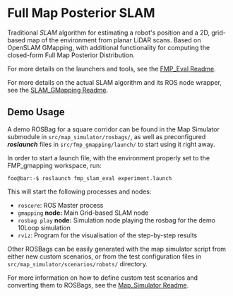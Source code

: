 # Full Map Posterior SLAM

Traditional *SLAM* algorithm for estimating a robot's position and a 2D, grid-based map of the environment from planar LiDAR scans.
Based on OpenSLAM GMapping, with additional functionality for computing the closed-form Full Map Posterior Distribution.

For more details on the launchers and tools, see the [FMP_Eval Readme](../../projects/perception/slam/full_map_posterior_gmapping/src/fmp_slam_eval/README.md).

For more details on the actual SLAM algorithm and its ROS node wrapper, see the [SLAM_GMapping Readme](../../projects/perception/slam/full_map_posterior_gmapping/src/slam_gmapping/README.md).

## Demo Usage
A demo ROSBag for a square corridor can be found in the Map Simulator submodule in `src/map_simulator/rosbags/`, as well as preconfigured ***roslaunch***
files in `src/fmp_gmapping/launch/` to start using it right away.

In order to start a launch file, with the environment properly set to the FMP_gmapping workspace, run:
```console
foo@bar:-$ roslaunch fmp_slam_eval experiment.launch
```

This will start the following processes and nodes:

* `roscore`: ROS Master process
* `gmapping` **node:** Main Grid-based SLAM node
* `rosbag play` **node:** Simulation node playing the rosbag for the demo 10Loop simulation
* `rviz`: Program for the visualisation of the step-by-step results

Other ROSBags can be easily generated with the map simulator script from either new custom scenarios, or from the test configuration files in `src/map_simulator/scenarios/robots/` directory.

For more information on how to define custom test scenarios and converting them to ROSBags, see the [Map_Simulator Readme](../../projects/perception/slam/full_map_posterior_gmapping/src/map_simulator/README.md).